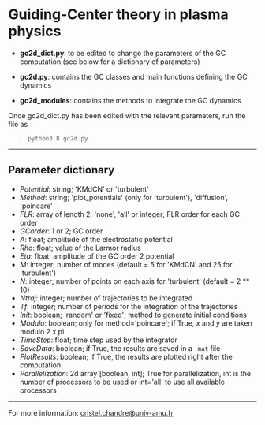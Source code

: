 # Guiding-Center theory in plasma physics

- **gc2d_dict.py**: to be edited to change the parameters of the GC computation (see below for a dictionary of parameters)

- **gc2d.py**: contains the GC classes and main functions defining the GC dynamics

- **gc2d_modules**: contains the methods to integrate the GC dynamics

Once gc2d_dict.py has been edited with the relevant parameters, run the file as 
> `python3.8 gc2d.py`

___
##  Parameter dictionary

- *Potential*: string; 'KMdCN' or 'turbulent' 
- *Method*: string; 'plot_potentials' (only for 'turbulent'), 'diffusion', 'poincare'
- *FLR*: array of length 2; 'none', 'all' or integer; FLR order for each GC order
- *GCorder*: 1 or 2; GC order 
- *A*: float; amplitude of the electrostatic potential 
- *Rho*: float; value of the Larmor radius 
- *Eta*: float; amplitude of the GC order 2 potential
- *M*: integer; number of modes (default = 5 for 'KMdCN' and 25 for 'turbulent')
- *N*: integer; number of points on each axis for 'turbulent' (default = 2 ** 10) 
- *Ntraj*: integer; number of trajectories to be integrated
- *Tf*: integer; number of periods for the integration of the trajectories
- *Init*: boolean; 'random' or 'fixed'; method to generate initial conditions  
- *Modulo*: boolean; only for method='poincare'; if True, *x* and *y* are taken modulo 2 x pi
- *TimeStep*: float; time step used by the integrator
- *SaveData*: boolean; if True, the results are saved in a `.mat` file
- *PlotResults*: boolean; if True, the results are plotted right after the computation
- *Parallelization*: 2d array [boolean, int]; True for parallelization, int is the number of processors to be used or int='all' to use all available processors

---
For more information: <cristel.chandre@univ-amu.fr>
